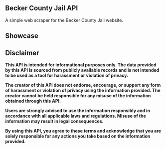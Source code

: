 ## Becker County Jail API
A simple web scraper for the Becker County Jail website.  

## Showcase


## Disclaimer

<strong>This API is intended for informational purposes only. The data provided by this API is sourced from publicly available records and is not intended to be used as a tool for harassment or violation of privacy.  

The creator of this API does not endorse, encourage, or support any form of harassment or violation of privacy using the information provided. The creator cannot be held responsible for any misuse of the information obtained through this API.  

Users are strongly advised to use the information responsibly and in accordance with all applicable laws and regulations. Misuse of the information may result in legal consequences.  

By using this API, you agree to these terms and acknowledge that you are solely responsible for any actions you take based on the information provided.</strong>
